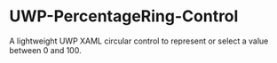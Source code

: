 # UWP-PercentageRing-Control
A lightweight UWP XAML circular control to represent or select a value between 0 and 100.
